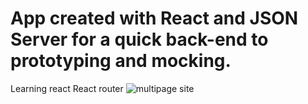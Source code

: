 # App created with React and JSON Server for a quick back-end to prototyping and mocking.

Learning react React router
![multipage site](https://github.com/FrRennan/multipage-site/assets/86988318/6372311a-7654-4326-9345-1ab659482ee5)


